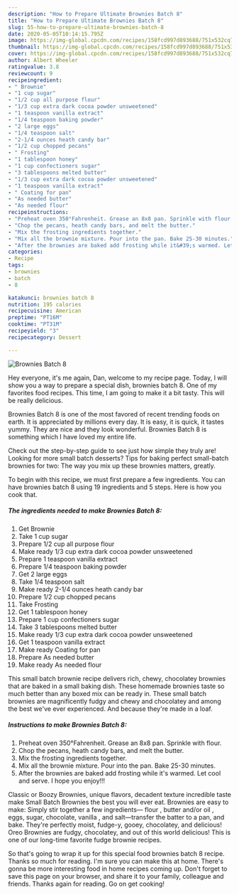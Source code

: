 ```yaml
---
description: "How to Prepare Ultimate Brownies Batch 8"
title: "How to Prepare Ultimate Brownies Batch 8"
slug: 55-how-to-prepare-ultimate-brownies-batch-8
date: 2020-05-05T10:14:15.795Z
image: https://img-global.cpcdn.com/recipes/158fcd997d893688/751x532cq70/brownies-batch-8-recipe-main-photo.jpg
thumbnail: https://img-global.cpcdn.com/recipes/158fcd997d893688/751x532cq70/brownies-batch-8-recipe-main-photo.jpg
cover: https://img-global.cpcdn.com/recipes/158fcd997d893688/751x532cq70/brownies-batch-8-recipe-main-photo.jpg
author: Albert Wheeler
ratingvalue: 3.8
reviewcount: 9
recipeingredient:
- " Brownie"
- "1 cup sugar"
- "1/2 cup all purpose flour"
- "1/3 cup extra dark cocoa powder unsweetened"
- "1 teaspoon vanilla extract"
- "1/4 teaspoon baking powder"
- "2 large eggs"
- "1/4 teaspoon salt"
- "2-1/4 ounces heath candy bar"
- "1/2 cup chopped pecans"
- " Frosting"
- "1 tablespoon honey"
- "1 cup confectioners sugar"
- "3 tablespoons melted butter"
- "1/3 cup extra dark cocoa powder unsweetened"
- "1 teaspoon vanilla extract"
- " Coating for pan"
- "As needed butter"
- "As needed flour"
recipeinstructions:
- "Preheat oven 350°Fahrenheit. Grease an 8x8 pan. Sprinkle with flour."
- "Chop the pecans, heath candy bars, and melt the butter."
- "Mix the frosting ingredients together."
- "Mix all the brownie mixture. Pour into the pan. Bake 25-30 minutes."
- "After the brownies are baked add frosting while it&#39;s warmed. Let cool and serve. I hope you enjoy!!!"
categories:
- Recipe
tags:
- brownies
- batch
- 8

katakunci: brownies batch 8 
nutrition: 195 calories
recipecuisine: American
preptime: "PT16M"
cooktime: "PT31M"
recipeyield: "3"
recipecategory: Dessert

---
```



![Brownies Batch 8](https://img-global.cpcdn.com/recipes/158fcd997d893688/751x532cq70/brownies-batch-8-recipe-main-photo.jpg)

Hey everyone, it's me again, Dan, welcome to my recipe page. Today, I will show you a way to prepare a special dish, brownies batch 8. One of my favorites food recipes. This time, I am going to make it a bit tasty. This will be really delicious.

Brownies Batch 8 is one of the most favored of recent trending foods on earth. It is appreciated by millions every day. It is easy, it is quick, it tastes yummy. They are nice and they look wonderful. Brownies Batch 8 is something which I have loved my entire life.

Check out the step-by-step guide to see just how simple they truly are! Looking for more small batch desserts? Tips for baking perfect small-batch brownies for two: The way you mix up these brownies matters, greatly.


To begin with this recipe, we must first prepare a few ingredients. You can have brownies batch 8 using 19 ingredients and 5 steps. Here is how you cook that.

<!--inarticleads1-->

##### The ingredients needed to make Brownies Batch 8:

1. Get  Brownie
1. Take 1 cup sugar
1. Prepare 1/2 cup all purpose flour
1. Make ready 1/3 cup extra dark cocoa powder unsweetened
1. Prepare 1 teaspoon vanilla extract
1. Prepare 1/4 teaspoon baking powder
1. Get 2 large eggs
1. Take 1/4 teaspoon salt
1. Make ready 2-1/4 ounces heath candy bar
1. Prepare 1/2 cup chopped pecans
1. Take  Frosting
1. Get 1 tablespoon honey
1. Prepare 1 cup confectioners sugar
1. Take 3 tablespoons melted butter
1. Make ready 1/3 cup extra dark cocoa powder unsweetened
1. Get 1 teaspoon vanilla extract
1. Make ready  Coating for pan
1. Prepare As needed butter
1. Make ready As needed flour


This small batch brownie recipe delivers rich, chewy, chocolatey brownies that are baked in a small baking dish. These homemade brownies taste so much better than any boxed mix can be ready in. These small batch brownies are magnificently fudgy and chewy and chocolatey and among the best we&#39;ve ever experienced. And because they&#39;re made in a loaf. 

<!--inarticleads2-->

##### Instructions to make Brownies Batch 8:

1. Preheat oven 350°Fahrenheit. Grease an 8x8 pan. Sprinkle with flour.
1. Chop the pecans, heath candy bars, and melt the butter.
1. Mix the frosting ingredients together.
1. Mix all the brownie mixture. Pour into the pan. Bake 25-30 minutes.
1. After the brownies are baked add frosting while it&#39;s warmed. Let cool and serve. I hope you enjoy!!!


Classic or Boozy Brownies, unique flavors, decadent texture incredible taste make Small Batch Brownies the best you will ever eat. Brownies are easy to make: Simply stir together a few ingredients— flour , butter and/or oil , eggs, sugar, chocolate, vanilla , and salt—transfer the batter to a pan, and bake. They&#39;re perfectly moist, fudge-y, gooey, chocolatey, and delicious! Oreo Brownies are fudgy, chocolatey, and out of this world delicious! This is one of our long-time favorite fudge brownie recipes. 

So that's going to wrap it up for this special food brownies batch 8 recipe. Thanks so much for reading. I'm sure you can make this at home. There's gonna be more interesting food in home recipes coming up. Don't forget to save this page on your browser, and share it to your family, colleague and friends. Thanks again for reading. Go on get cooking!
